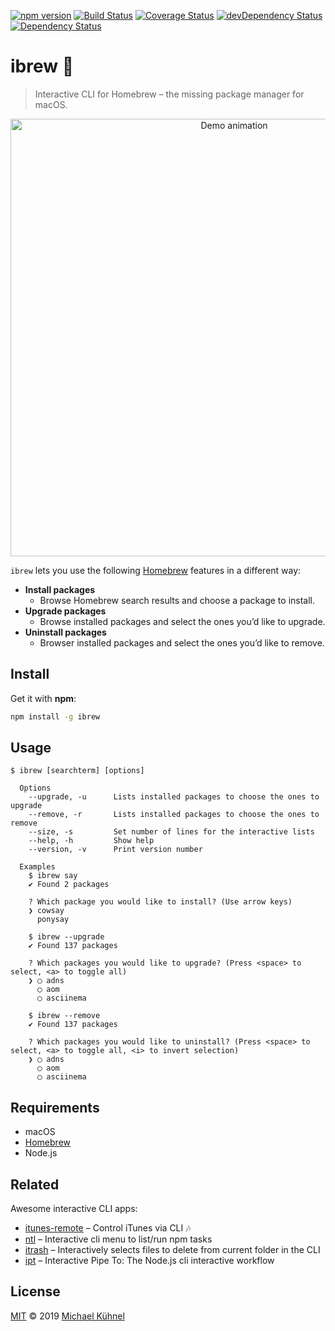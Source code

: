 [![npm version](https://img.shields.io/npm/v/ibrew.svg?style=flat)](https://www.npmjs.org/package/ibrew)
[![Build Status](https://travis-ci.org/mischah/ibrew.svg?branch=master)](https://travis-ci.org/mischah/ibrew)
[![Coverage Status](https://coveralls.io/repos/github/mischah/ibrew/badge.svg?branch=master)](https://coveralls.io/github/mischah/ibrew?branch=master)
[![devDependency Status](https://david-dm.org/mischah/ibrew/dev-status.svg)](https://david-dm.org/mischah/ibrew#info=devDependencies)
[![Dependency Status](https://david-dm.org/mischah/ibrew/status.svg)](https://david-dm.org/mischah/ibrew#info=Dependencies)

# ibrew 🍻

> Interactive CLI for Homebrew – the missing package manager for macOS.

<p align="center">
  <a href="https://asciinema.org/a/229587">
    <img alt="Demo animation" width="700" src="https://gitcdn.xyz/cdn/mischah/ibrew/19be4c127197f92ff6c4b24c746d6d08ceabd7c7/demo.svg" />
    </a>
</p>

`ibrew` lets you use the following [Homebrew](https://brew.sh/) features in a different way:

- **Install packages**
  - Browse Homebrew search results and choose a package to install.
- **Upgrade packages**
  - Browse installed packages and select the ones you’d like to upgrade.
- **Uninstall packages**
  - Browser installed packages and select the ones you’d like to remove.

## Install

Get it with **npm**:

```sh
npm install -g ibrew
```

## Usage

```shell
$ ibrew [searchterm] [options]

  Options
    --upgrade, -u      Lists installed packages to choose the ones to upgrade
    --remove, -r       Lists installed packages to choose the ones to remove
    --size, -s         Set number of lines for the interactive lists
    --help, -h         Show help
    --version, -v      Print version number

  Examples
    $ ibrew say
    ✔ Found 2 packages

    ? Which package you would like to install? (Use arrow keys)
    ❯ cowsay
      ponysay

    $ ibrew --upgrade
    ✔ Found 137 packages

    ? Which packages you would like to upgrade? (Press <space> to select, <a> to toggle all)
    ❯ ◯ adns
      ◯ aom
      ◯ asciinema

    $ ibrew --remove
    ✔ Found 137 packages

    ? Which packages you would like to uninstall? (Press <space> to select, <a> to toggle all, <i> to invert selection)
    ❯ ◯ adns
      ◯ aom
      ◯ asciinema
```

## Requirements

- macOS
- [Homebrew](https://brew.sh)
- Node.js

## Related

Awesome interactive CLI apps:

- [itunes-remote](https://github.com/mischah/itunes-remote) – Control iTunes via CLI :notes:
- [ntl](https://github.com/ruyadorno/ntl) – Interactive cli menu to list/run npm tasks
- [itrash](https://github.com/ruyadorno/itrash) – Interactively selects files to delete from current folder in the CLI
- [ipt](https://github.com/ruyadorno/ipt) – Interactive Pipe To: The Node.js cli interactive workflow


## License

[MIT](LICENSE) © 2019 [Michael Kühnel](http://michael-kuehnel.de)
